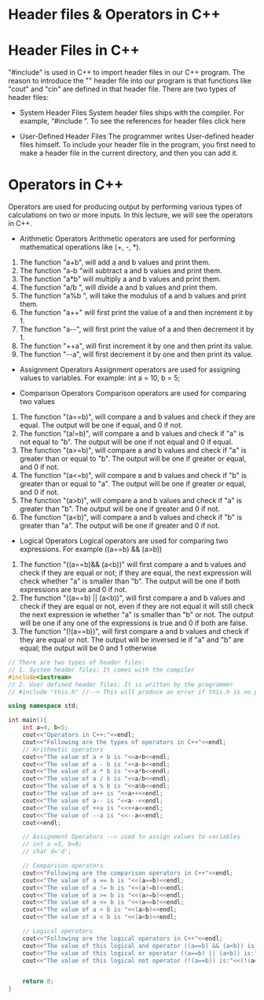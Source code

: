 # Header files & Operators in C++

# Header Files in C++
"#include" is used in C++ to import header files in our C++ program. The reason to introduce the "<iostream>" header file into our program is that functions like "cout" and "cin" are defined in that header file. There are two types of header files:

- System Header Files
System header files ships with the compiler. For example, “#include <iostream>”. To see the references for header files click here

 - User-Defined Header Files
The programmer writes User-defined header files himself. To include your header file in the program, you first need to make a header file in the current directory, and then you can add it.

# Operators in C++
Operators are used for producing output by performing various types of calculations on two or more inputs. In this lecture, we will see the operators in C++.

- Arithmetic Operators
Arithmetic operators are used for performing mathematical operations like (+, -, *).
1. The function "a+b", will add a and b values and print them.
2. The function "a-b "will subtract a and b values and print them.
3. The function "a*b" will multiply a and b values and print them.
3. The function "a/b ", will divide a and b values and print them.
4. The function "a%b ", will take the modulus of a and b values and print them.
5. The function "a++" will first print the value of a and then increment it by 1.
6. The function "a--", will first print the value of a and then decrement it by 1.
7. The function "++a", will first increment it by one and then print its value.
8. The function "--a", will first decrement it by one and then print its value.
- Assignment Operators
Assignment operators are used for assigning values to variables. For example: int a = 10, b = 5;

- Comparison Operators
Comparison operators are used for comparing two values

1. The function "(a==b)", will compare a and b values and check if they are equal. The output will be one if equal, and 0 if not.
2. The function "(a!=b)", will compare a and b values and check if "a" is not equal to "b". The output will be one if not equal and 0 if equal.
3. The function "(a>=b)", will compare a and b values and check if "a" is greater than or equal to "b". The output will be one if greater or equal, and 0 if not.
4. The function "(a<=b)", will compare a and b values and check if "b" is greater than or equal to "a". The output will be one if greater or equal, and 0 if not.
5. The function "(a>b)", will compare a and b values and check if "a" is greater than "b". The output will be one if greater and 0 if not.
6. The function "(a<b)", will compare a and b values and check if "b" is greater than "a". The output will be one if greater and 0 if not.
- Logical Operators
Logical operators are used for comparing two expressions. For example ((a==b) && (a>b))
1. The function "((a==b)&& (a<b))" will first compare a and b values and check if they are equal or not; if they are equal, the next expression will check whether "a" is smaller than "b". The output will be one if both expressions are true and 0 if not.
2. The function "((a==b) || (a<b))", will first compare a and b values and check if they are equal or not, even if they are not equal it will still check the next expression ie whether "a" is smaller than "b" or not. The output will be one if any one of the expressions is true and 0 if both are false.
3. The function "(!(a==b))", will first compare a and b values and check if they are equal or not. The output will be inversed ie if "a" and "b" are equal; the output will be 0 and 1 otherwise
```cpp
// There are two types of header files:
// 1. System header files: It comes with the compiler
#include<iostream>
// 2. User defined header files: It is written by the programmer
// #include "this.h" //--> This will produce an error if this.h is no present in the current directory

using namespace std;

int main(){
    int a=4, b=5;
    cout<<"Operators in C++:"<<endl;
    cout<<"Following are the types of operators in C++"<<endl;
    // Arithmetic operators
    cout<<"The value of a + b is "<<a+b<<endl;
    cout<<"The value of a - b is "<<a-b<<endl;
    cout<<"The value of a * b is "<<a*b<<endl;
    cout<<"The value of a / b is "<<a/b<<endl;
    cout<<"The value of a % b is "<<a%b<<endl;
    cout<<"The value of a++ is "<<a++<<endl;
    cout<<"The value of a-- is "<<a--<<endl;
    cout<<"The value of ++a is "<<++a<<endl;
    cout<<"The value of --a is "<<--a<<endl;
    cout<<endl;

    // Assignment Operators --> used to assign values to variables
    // int a =3, b=9;
    // char d='d';

    // Comparison operators
    cout<<"Following are the comparison operators in C++"<<endl;
    cout<<"The value of a == b is "<<(a==b)<<endl;
    cout<<"The value of a != b is "<<(a!=b)<<endl;
    cout<<"The value of a >= b is "<<(a>=b)<<endl;
    cout<<"The value of a <= b is "<<(a<=b)<<endl;
    cout<<"The value of a > b is "<<(a>b)<<endl;
    cout<<"The value of a < b is "<<(a<b)<<endl; 

    // Logical operators
    cout<<"Following are the logical operators in C++"<<endl;
    cout<<"The value of this logical and operator ((a==b) && (a<b)) is:"<<((a==b) && (a<b))<<endl; 
    cout<<"The value of this logical or operator ((a==b) || (a<b)) is:"<<((a==b) || (a<b))<<endl; 
    cout<<"The value of this logical not operator (!(a==b)) is:"<<(!(a==b))<<endl; 


    return 0;
}
```
